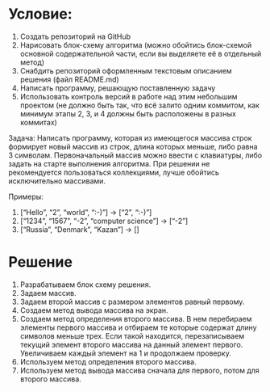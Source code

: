 # Условие:

1. Создать репозиторий на GitHub
2. Нарисовать блок-схему алгоритма (можно обойтись блок-схемой основной содержательной части, если вы выделяете её в отдельный метод)
3. Снабдить репозиторий оформленным текстовым описанием решения (файл README.md)
4. Написать программу, решающую поставленную задачу
5. Использовать контроль версий в работе над этим небольшим проектом (не должно быть так, что всё залито одним коммитом, как минимум этапы 2, 3, и 4 должны быть расположены в разных коммитах)

Задача: Написать программу, которая из имеющегося массива строк формирует новый массив из строк, длина которых меньше, либо равна 3 символам. Первоначальный массив можно ввести с клавиатуры, либо задать на старте выполнения алгоритма. При решении не рекомендуется пользоваться коллекциями, лучше обойтись исключительно массивами.

Примеры:
1. [“Hello”, “2”, “world”, “:-)”] → [“2”, “:-)”]
2. [“1234”, “1567”, “-2”, “computer science”] → [“-2”]
3. [“Russia”, “Denmark”, “Kazan”] → []

# Решение

1. Разрабатываем блок схему решения.
2. Задаем массив.
3. Задаем второй массив с размером элементов равный первому.
4. Создаем метод вывода массива на экран.
5. Создаем метод определения второго массива. В нем перебираем элементы первого массива и отбираем те которые содержат длину символов меньше трех. Если такой находится, перезаписываем текущий элемент второго массива на данный элемент первого. Увеличиваем каждый элемент на 1 и продолжаем проверку.
6. Используем метод определения второго массива.
7. Используем метод вывода массива сначала для первого, потом для второго массива.